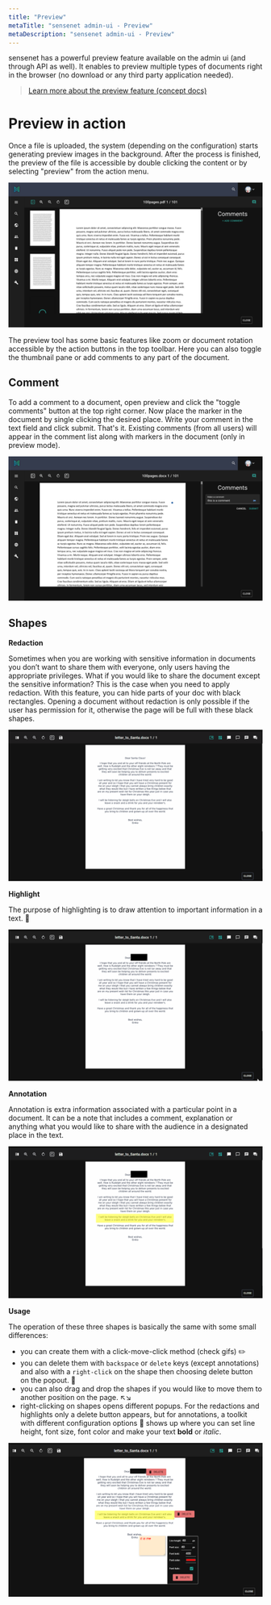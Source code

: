 ```yaml
---
title: "Preview"
metaTitle: "sensenet admin-ui - Preview"
metaDescription: "sensenet admin-ui - Preview"
---
```


sensenet has a powerful preview feature available on the admin ui (and through API as well). It enables to preview multiple types of documents right in the browser (no download or any third party application needed).

> [Learn more about the preview feature (concept docs)](/concepts/document-previews)

# Preview in action
Once a file is uploaded, the system (depending on the configuration) starts generating preview images in the background. After the process is finished, the preview of the file is accessible by double clicking the content or by selecting "preview" from the action menu.

![preview](../img/preview_n.png)

The preview tool has some basic features like zoom or document rotation accessible by the action buttons in the top toolbar. Here you can also toggle the thumbnail pane or add comments to any part of the document.

## Comment
To add a comment to a document, open preview and click the "toggle comments" button at the top right corner.
Now place the marker in the document by single clicking the desired place. Write your comment in the text field and click submit. That's it. Existing comments (from all users) will appear in the comment list along with markers in the document (only in preview mode).

![preview_comment](../img/preview_comment.png)

## Shapes

**Redaction**

Sometimes when you are working with sensitive information in documents you don’t want to share them with everyone, only users having the appropriate privileges. What if you would like to share the document except the sensitive information? This is the case when you need to apply redaction.
With this feature, you can hide parts of your doc with black rectangles. Opening a document without redaction is only possible if the user has permission for it, otherwise the page will be full with these black shapes.

<p align="center">
<img src="../img/redaction.gif" alt="redaction">
</p>

**Highlight**

The purpose of highlighting is to draw attention to important information in a text. 📑

<p align="center">
<img src="../img/highlight.gif" alt="highlight">
</p>

**Annotation**

Annotation is extra information associated with a particular point in a document. It can be a note that includes a comment, explanation or anything what you would like to share with the audience in a designated place in the text.

<p align="center">
<img src="../img/annotation.gif" alt="annotation">
</p>

**Usage**

The operation of these three shapes is basically the same with some small differences:
- you can create them with a click-move-click method (check gifs) ✏️
- you can delete them with `backspace` or `delete` keys (except annotations) and also with a `right-click` on the shape then choosing delete button on the popout. 🚮
- you can also drag and drop the shapes if you would like to move them to another position on the page. ↖️↘️
- right-clicking on shapes opens different popups. For the redactions and highlights only a delete button appears, but for annotations, a toolkit with different configuration options 🔧 shows up where you can set line height, font size, font color and make your text **bold** or _italic_.

<p align="center">
<img src="../img/right-click.png" alt="right click">
</p>
